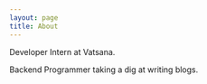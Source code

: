 ```yaml
---
layout: page
title: About
---
```


<p class="message">
  Developer Intern at Vatsana.
</p>

Backend Programmer taking a dig at writing blogs. 
